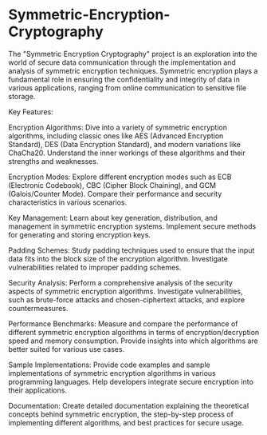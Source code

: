 # Symmetric-Encryption-Cryptography

The "Symmetric Encryption Cryptography" project is an exploration into the world of secure data communication through the implementation and analysis of symmetric encryption techniques. Symmetric encryption plays a fundamental role in ensuring the confidentiality and integrity of data in various applications, ranging from online communication to sensitive file storage.

Key Features:

Encryption Algorithms: Dive into a variety of symmetric encryption algorithms, including classic ones like AES (Advanced Encryption Standard), DES (Data Encryption Standard), and modern variations like ChaCha20. Understand the inner workings of these algorithms and their strengths and weaknesses.

Encryption Modes: Explore different encryption modes such as ECB (Electronic Codebook), CBC (Cipher Block Chaining), and GCM (Galois/Counter Mode). Compare their performance and security characteristics in various scenarios.

Key Management: Learn about key generation, distribution, and management in symmetric encryption systems. Implement secure methods for generating and storing encryption keys.

Padding Schemes: Study padding techniques used to ensure that the input data fits into the block size of the encryption algorithm. Investigate vulnerabilities related to improper padding schemes.

Security Analysis: Perform a comprehensive analysis of the security aspects of symmetric encryption algorithms. Investigate vulnerabilities, such as brute-force attacks and chosen-ciphertext attacks, and explore countermeasures.

Performance Benchmarks: Measure and compare the performance of different symmetric encryption algorithms in terms of encryption/decryption speed and memory consumption. Provide insights into which algorithms are better suited for various use cases.

Sample Implementations: Provide code examples and sample implementations of symmetric encryption algorithms in various programming languages. Help developers integrate secure encryption into their applications.

Documentation: Create detailed documentation explaining the theoretical concepts behind symmetric encryption, the step-by-step process of implementing different algorithms, and best practices for secure usage.
